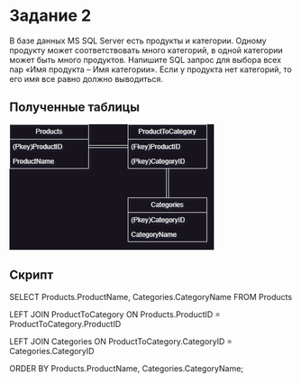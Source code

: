 # Задание 2 
В базе данных MS SQL Server есть продукты и категории. Одному продукту может соответствовать много категорий, в одной категории может быть много продуктов. Напишите SQL запрос для выбора всех пар «Имя продукта – Имя категории». Если у продукта нет категорий, то его имя все равно должно выводиться.

## Полученные таблицы

![alt text](https://github.com/Anton-Khan/AreaOfShape/blob/master/DB.drawio.png)

## Скрипт
SELECT Products.ProductName, Categories.CategoryName FROM Products

LEFT JOIN ProductToCategory ON Products.ProductID = ProductToCategory.ProductID

LEFT JOIN Categories ON ProductToCategory.CategoryID = Categories.CategoryID

ORDER BY Products.ProductName, Categories.CategoryName;

